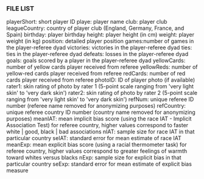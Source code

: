 ### FILE LIST
playerShort: short player ID
playe: player name
club: player club
leagueCountry: country of player club (England, Germany, France, and Spain)
birthday: player birthday
height: player height (in cm)
weight: player weight (in kg)
position: detailed player position 
games:number of games in the player-referee dyad
victories: victories in the player-referee dyad
ties: ties in the player-referee dyad
defeats: losses in the player-referee dyad
goals: goals scored by a player in the player-referee dyad
yellowCards: number of yellow cards player received from referee
yellowReds: number of yellow-red cards player received from referee
redCards: number of red cards player received from referee
photoID: ID of player photo (if available)
rater1: skin rating of photo by rater 1 (5-point scale ranging from 'very light skin' to 'very dark skin')
rater2: skin rating of photo by rater 2 (5-point scale ranging from 'very light skin' to 'very dark skin')
refNum: unique referee ID number (referee name removed for anonymizing purposes)
refCountry: unique referee country ID number (country name removed for anonymizing purposes)
meanIAT: mean implicit bias score (using the race IAT - Implicit Association Test) for referee country, higher values correspond to faster white | good, black | bad associations 
nIAT: sample size for race IAT in that particular country
seIAT: standard error for mean estimate of race IAT       
meanExp: mean explicit bias score (using a racial thermometer task) for referee country, higher values correspond to greater feelings of warmth toward whites versus blacks
nExp: sample size for explicit bias in that particular country
seExp: standard error for mean estimate of explicit bias measure
